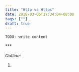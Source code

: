 ```yaml
---
title: "Http vs Https"
date: 2018-03-06T17:34:04+08:00
tags: [""]
draft: true
---
```


`TODO: write content` 






<p class="text-center">***</p>

*Outline:*

1. 